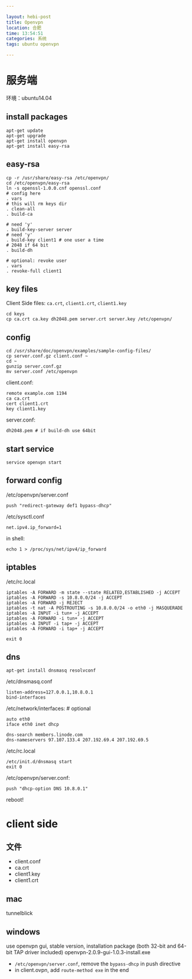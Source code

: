 ```yaml
---

layout: hebi-post
title: Openvpn
location: 合肥
time: 13:54:51
categories: 系统
tags: ubuntu openvpn

---
```


# 服务端

环境：ubuntu14.04

## install packages

    apt-get update
    apt-get upgrade
    apt-get install openvpn
    apt-get install easy-rsa

<!--more-->

## easy-rsa

    cp -r /usr/share/easy-rsa /etc/openvpn/
    cd /etc/openvpn/easy-rsa
    ln -s openssl-1.0.0.cnf openssl.conf
    # config here
    . vars
    # this will rm keys dir
    . clean-all
    . build-ca

    # need 'y'
    . build-key-server server
    # need 'y'
    . build-key client1 # one user a time
    # 2048 if 64 bit
    . build-dh

    # optional: revoke user
    . vars
    . revoke-full client1

## key files

Client Side files: `ca.crt`, `client1.crt`, `client1.key`

    cd keys
    cp ca.crt ca.key dh2048.pem server.crt server.key /etc/openvpn/

## config

    cd /usr/share/doc/openvpn/examples/sample-config-files/
    cp server.conf.gz client.conf ~
    cd ~
    gunzip server.conf.gz
    mv server.conf /etc/openvpn

client.conf:

    remote example.com 1194
    ca ca.crt
    cert client1.crt
    key client1.key

server.conf:

    dh2048.pem # if build-dh use 64bit

## start service

    service openvpn start

## forward config

/etc/openvpn/server.conf

    push "redirect-gateway def1 bypass-dhcp"

/etc/sysctl.conf

    net.ipv4.ip_forward=1

in shell:

    echo 1 > /proc/sys/net/ipv4/ip_forward

## iptables

/etc/rc.local

    iptables -A FORWARD -m state --state RELATED,ESTABLISHED -j ACCEPT
    iptables -A FORWARD -s 10.8.0.0/24 -j ACCEPT
    iptables -A FORWARD -j REJECT
    iptables -t nat -A POSTROUTING -s 10.8.0.0/24 -o eth0 -j MASQUERADE
    iptables -A INPUT -i tun+ -j ACCEPT
    iptables -A FORWARD -i tun+ -j ACCEPT
    iptables -A INPUT -i tap+ -j ACCEPT
    iptables -A FORWARD -i tap+ -j ACCEPT

    exit 0

## dns

    apt-get install dnsmasq resolvconf

/etc/dnsmasq.conf

    listen-address=127.0.0.1,10.8.0.1
    bind-interfaces

/etc/network/interfaces: # optional

    auto eth0
    iface eth0 inet dhcp

    dns-search members.linode.com
    dns-nameservers 97.107.133.4 207.192.69.4 207.192.69.5

/etc/rc.local

    /etc/init.d/dnsmasq start
    exit 0

/etc/openvpn/server.conf:

    push "dhcp-option DNS 10.8.0.1"

reboot!


# client side

## 文件

* client.conf
* ca.crt
* client1.key
* client1.crt

## mac
tunnelblick

## windows
use openvpn gui, stable version, installation package
(both 32-bit and 64-bit TAP driver included)
openvpn-2.0.9-gui-1.0.3-install.exe

* `/etc/openvpn/server.conf`, remove the `bypass-dhcp` in push directive
* in client.ovpn, add `route-method exe` in the end
